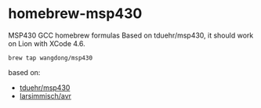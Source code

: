 homebrew-msp430
===============

MSP430 GCC homebrew formulas
Based on tduehr/msp430, it should work on Lion with XCode 4.6.

`brew tap wangdong/msp430`

based on:
- [tduehr/msp430](https://github.com/tduehr/homebrew-msp430)
- [larsimmisch/avr](https://github.com/larsimmisch/homebrew-avr)
